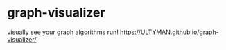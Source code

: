 # graph-visualizer
visually see your graph algorithms run!
https://ULTYMAN.github.io/graph-visualizer/
